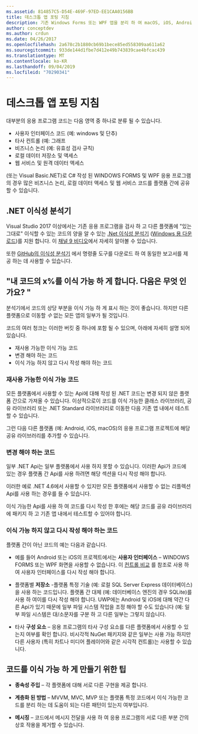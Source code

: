 ```yaml
---
ms.assetid: 814857C5-D54E-469F-97ED-EE1CAA0156BB
title: 데스크톱 앱 포팅 지침
description: 기존 Windows Forms 또는 WPF 앱을 분리 하 여 macOS, iOS, Android 및 UWP/Windows 10에서 실행 되는 플랫폼 간 앱을 만드는 방법에 대 한 간단한 설명입니다.
author: conceptdev
ms.author: crdun
ms.date: 04/26/2017
ms.openlocfilehash: 2a678c2b1880cb69b1bece85ed558309aa611a62
ms.sourcegitcommit: 933de144d1fbe7d412e49b743839cae4bfcac439
ms.translationtype: MT
ms.contentlocale: ko-KR
ms.lasthandoff: 09/04/2019
ms.locfileid: "70290341"
---
```

# <a name="desktop-app-porting-guidance"></a>데스크톱 앱 포팅 지침

대부분의 응용 프로그램 코드는 다음 영역 중 하나로 분류 될 수 있습니다.

- 사용자 인터페이스 코드 (예: windows 및 단추)
- 타사 컨트롤 (예: 그래프
- 비즈니스 논리 (예: 유효성 검사 규칙)
- 로컬 데이터 저장소 및 액세스
- 웹 서비스 및 원격 데이터 액세스

(또는 Visual Basic.NET)로 C# 작성 된 WINDOWS FORMS 및 WPF 응용 프로그램의 경우 많은 비즈니스 논리, 로컬 데이터 액세스 및 웹 서비스 코드를 플랫폼 간에 공유할 수 있습니다.

## <a name="net-portability-analyzer"></a>.NET 이식성 분석기

Visual Studio 2017 이상에서는 기존 응용 프로그램을 검사 하 고 다른 플랫폼에 "있는 그대로" 이식할 수 있는 코드의 양을 알 수 있는 [.Net 이식성 분석기](https://docs.microsoft.com/dotnet/articles/standard/portability-analyzer) ([Windows 용 다운로드](https://marketplace.visualstudio.com/items?itemName=ConnieYau.NETPortabilityAnalyzer))를 지원 합니다. 이 [채널 9 비디오](https://channel9.msdn.com/Blogs/Seth-Juarez/A-Brief-Look-at-the-NET-Portability-Analyzer)에서 자세히 알아볼 수 있습니다.

또한 [GitHub의 이식성 분석기](https://github.com/Microsoft/dotnet-apiport) 에서 명령줄 도구를 다운로드 하 여 동일한 보고서를 제공 하는 데 사용할 수 있습니다.

## <a name="x-of-my-code-is-portable-what-next"></a>"내 코드의 x%를 이식 가능 하 게 합니다. 다음은 무엇 인가요? "

분석기에서 코드의 상당 부분을 이식 가능 하 게 표시 하는 것이 좋습니다. 하지만 다른 플랫폼으로 이동할 _수_ 없는 모든 앱의 일부가 될 것입니다.

코드의 여러 청크는 이러한 버킷 중 하나에 포함 될 수 있으며, 아래에 자세히 설명 되어 있습니다.

- 재사용 가능한 이식 가능 코드
- 변경 해야 하는 코드
- 이식 가능 하지 않고 다시 작성 해야 하는 코드

### <a name="re-useable-portable-code"></a>재사용 가능한 이식 가능 코드

모든 플랫폼에서 사용할 수 있는 Api에 대해 작성 된 .NET 코드는 변경 되지 않은 플랫폼 간으로 가져올 수 있습니다. 이상적으로이 코드를 이식 가능한 클래스 라이브러리, 공유 라이브러리 또는 .NET Standard 라이브러리로 이동한 다음 기존 앱 내에서 테스트할 수 있습니다.

그런 다음 다른 플랫폼 (예: Android, iOS, macOS)의 응용 프로그램 프로젝트에 해당 공유 라이브러리를 추가할 수 있습니다.

### <a name="code-that-requires-changes"></a>변경 해야 하는 코드

일부 .NET Api는 일부 플랫폼에서 사용 하지 못할 수 있습니다. 이러한 Api가 코드에 있는 경우 플랫폼 간 Api를 사용 하려면 해당 섹션을 다시 작성 해야 합니다.

이러한 예로 .NET 4.6에서 사용할 수 있지만 모든 플랫폼에서 사용할 수 없는 리플렉션 Api를 사용 하는 경우를 들 수 있습니다.

이식 가능한 Api를 사용 하 여 코드를 다시 작성 한 후에는 해당 코드를 공유 라이브러리에 패키지 하 고 기존 앱 내에서 테스트할 수 있어야 합니다.

### <a name="code-that-isnt-portable-and-requires-a-re-write"></a>이식 가능 하지 않고 다시 작성 해야 하는 코드

플랫폼 간이 아닌 코드의 예는 다음과 같습니다.

- 예를 들어 Android 또는 iOS의 프로젝트에서는 **사용자 인터페이스** – WINDOWS FORMS 또는 WPF 화면을 사용할 수 없습니다. 이 [컨트롤 비교](~/cross-platform/desktop/controls/index.md) 를 참조로 사용 하 여 사용자 인터페이스를 다시 작성 해야 합니다.

- 플랫폼별 **저장소** -플랫폼 특정 기술 (예: 로컬 SQL Server Express 데이터베이스)을 사용 하는 코드입니다. 플랫폼 간 대체 (예: 데이터베이스 엔진의 경우 SQLite)를 사용 하 여이를 다시 작성 해야 합니다.
UWP에는 Android 및 iOS에 대해 약간 다른 Api가 있기 때문에 일부 파일 시스템 작업을 조정 해야 할 수도 있습니다 (예: 일부 파일 시스템은 대/소문자를 구분 하 고 다른 일부는 그렇지 않습니다.

- 타사 **구성 요소** – 응용 프로그램의 타사 구성 요소를 다른 플랫폼에서 사용할 수 있는지 여부를 확인 합니다. 비시각적 NuGet 패키지와 같은 일부는 사용 가능 하지만 다른 사용자 (특히 차트나 미디어 플레이어와 같은 시각적 컨트롤)는 사용할 수 있습니다.

## <a name="tips-for-making-code-portable"></a>코드를 이식 가능 하 게 만들기 위한 팁

- **종속성 주입** – 각 플랫폼에 대해 서로 다른 구현을 제공 합니다.

- **계층화 된 방법** – MVVM, MVC, MVP 또는 플랫폼 특정 코드에서 이식 가능한 코드를 분리 하는 데 도움이 되는 다른 패턴이 있는지 여부입니다.

- **메시징** – 코드에서 메시지 전달을 사용 하 여 응용 프로그램의 서로 다른 부분 간의 상호 작용을 제거할 수 있습니다.
